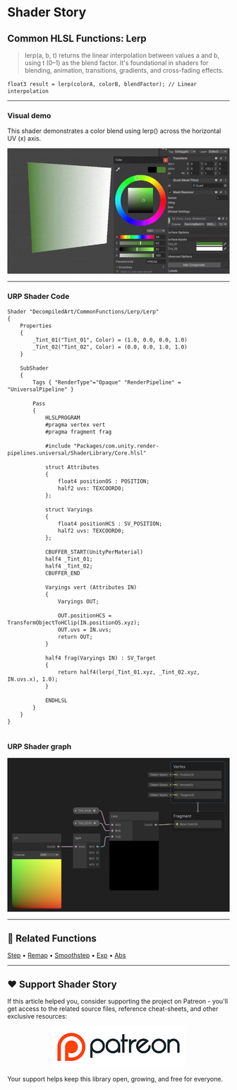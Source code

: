 # Shader Story

## Common HLSL Functions: Lerp

> lerp(a, b, t) returns the linear interpolation between values a and b, using t (0–1) as the blend factor.
> It's foundational in shaders for blending, animation, transitions, gradients, and cross-fading effects.

```hlsl
float3 result = lerp(colorA, colorB, blendFactor); // Linear interpolation

```
---

### Visual demo 
This shader demonstrates a color blend using lerp() across the horizontal UV (x) axis.

<p align="center">
<img src="https://github.com/DeGGeD/ShaderStory/blob/main/Resources/Images/Chapters/CommonFunctions/Lerp/DA_CommonFuncs_Lerp_Demo_01.gif" alt="Shader Story: Function - Lerp" title="Shader Story: Function - Lerp">
</p>

---
### URP Shader Code

```hlsl
Shader "DecompiledArt/CommonFunctions/Lerp/Lerp"
{
    Properties
    {
        _Tint_01("Tint_01", Color) = (1.0, 0.0, 0.0, 1.0)
        _Tint_02("Tint_02", Color) = (0.0, 0.0, 1.0, 1.0)
    }

    SubShader
    {
        Tags { "RenderType"="Opaque" "RenderPipeline" = "UniversalPipeline" }

        Pass
        {
            HLSLPROGRAM
            #pragma vertex vert
            #pragma fragment frag

            #include "Packages/com.unity.render-pipelines.universal/ShaderLibrary/Core.hlsl"

            struct Attributes
            {
                float4 positionOS : POSITION;
                half2 uvs: TEXCOORD0;
            };

            struct Varyings
            {
                float4 positionHCS : SV_POSITION;
                half2 uvs: TEXCOORD0;
            };

            CBUFFER_START(UnityPerMaterial)
            half4 _Tint_01;
            half4 _Tint_02;
            CBUFFER_END

            Varyings vert (Attributes IN)
            {
                Varyings OUT;

                OUT.positionHCS = TransformObjectToHClip(IN.positionOS.xyz);
                OUT.uvs = IN.uvs;
                return OUT;
            }

            half4 frag(Varyings IN) : SV_Target
            {
                return half4(lerp(_Tint_01.xyz, _Tint_02.xyz, IN.uvs.x), 1.0);
            }

            ENDHLSL
        }
    }
}


```

### URP Shader graph
<p align="center">
<img src="https://github.com/DeGGeD/ShaderStory/blob/main/Resources/Images/Chapters/CommonFunctions/Lerp/DA_CommonFuncs_Lerp_Graph_01.png" alt="Shader Story: Function - Lerp" title="Shader Story: Function - Lerp">
</p>

---

## 🔗 Related Functions

[Step](https://github.com/DeGGeD/ShaderStory/blob/main/Chapters/CommonFunctions/Step.md) •
[Remap](https://github.com/DeGGeD/ShaderStory/blob/main/Chapters/CommonFunctions/Remap.md) • 
[Smoothstep](https://github.com/DeGGeD/ShaderStory/blob/main/Chapters/CommonFunctions/Smoothstep.md) • 
[Exp](https://github.com/DeGGeD/ShaderStory/blob/main/Chapters/CommonFunctions/Exp.md) • 
[Abs](https://github.com/DeGGeD/ShaderStory/blob/main/Chapters/CommonFunctions/Abs.md)

---

## ❤️ Support Shader Story

If this article helped you, consider supporting the project on Patreon - you'll get access to the related source files, reference cheat-sheets, and other exclusive resources:

<p align="center">
  <a href="https://www.patreon.com/decompiled_art" target="_blank">
    <img src="https://github.com/DeGGeD/ShaderStory/blob/main/Resources/Images/Github/ShaderStory_Github_Patreon.jpg" alt="DecompiledArt on Patreon">
  </a>
</p>

Your support helps keep this library open, growing, and free for everyone.

